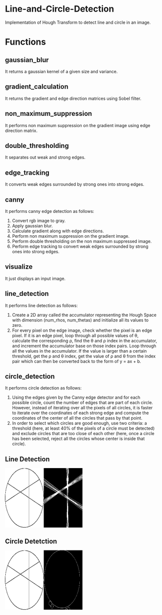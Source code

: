 # Line-and-Circle-Detection

Implementation of Hough Transform to detect line and circle in an image.
# Functions
## gaussian_blur
It returns a gaussian kernel of a given size and variance.
## gradient_calculation
It returns the gradient and edge direction matrices using Sobel filter.
## non_maximum_suppression
It performs non maximum suppression on the gradient image using edge direction matrix.
## double_thresholding
It separates out weak and strong edges.
## edge_tracking
It converts weak edges surrounded by strong ones into strong edges.
## canny
It performs canny edge detection as follows:
1. Convert rgb image to gray.
2. Apply gaussian blur.
3. Calculate gradient along with edge directions.
4. Perform non maximum suppression on the gradient image.
5. Perform double thresholding on the non maximum suppressed image.
6. Perform edge tracking to convert weak edges surrounded by strong ones into strong edges.
## visualize
It just displays an input image.
## line_detection
It performs line detection as follows:
1. Create a 2D array called the accumulator representing the Hough Space with dimension (num_rhos, num_thetas) and initialize all its values to zero.
2. For every pixel on the edge image, check whether the pixel is an edge pixel. If it is an edge pixel, loop through all possible values of θ, calculate the corresponding ρ, find the θ and ρ index in the accumulator, and increment the accumulator base on those index pairs. Loop through all the values in the accumulator. If the value is larger than a certain threshold, get the ρ and θ index, get the value of ρ and θ from the index pair which can then be converted back to the form of y = ax + b.
## circle_detection
It performs circle detection as follows:
1. Using the edges given by the Canny edge detector and for each possible circle, count the number of edges that are part of each circle. However, instead of iterating over all the pixels of all circles, it is faster to iterate over the coordinates of each strong edge and compute the coordinates of the center of all the circles that pass by that point.
2. In order to select which circles are good enough, use two criteria: a threshold (here, at least 40% of the pixels of a circle must be detected) and exclude circles that are too close of each other (here, once a circle has been selected, reject all the circles whose center is inside that circle).

## Line Detection
![alt text](lines_montage.png)
## Circle Detetction
![alt text](circles_montage.png)
